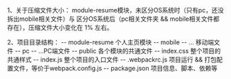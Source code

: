 1、关于压缩文件大小： 
    module-resume模块，未区分OS系统时（只有pc，还没拆出mobile相关文件）与 区分OS系统后（pc相关文件夹 && mobile相关文件都存在），压缩文件大小变化在 1% 左右。

2、项目目录结构：
    -- module-resume  个人主页模块
        -- mobile
            -- ... 移动端文件
        -- pc
            -- ...PC端文件
    -- public 各个模块的共通文件
    -- index.css 整个项目的共通样式
    -- index.js  整个项目的入口文件
    -- .webpackrc.js 项目运行 && 打包配置文件，等价于webpack.config.js
    -- package.json 项目信息、脚本、依赖等

